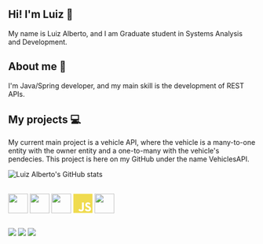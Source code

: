 ## Hi! I'm Luiz 👋
My name is Luiz Alberto, and I am Graduate student in Systems Analysis and Development.

## About me 📕
I'm Java/Spring developer, and my main skill is the development of REST APIs.

## My projects 💻
My current main project is a vehicle API, where the vehicle is a many-to-one entity with the owner entity 
and a one-to-many with the vehicle's pendecies. This project is here on my GitHub under the name VehiclesAPI.


![Luiz Alberto's GitHub stats](https://github-readme-stats.vercel.app/api?username=shadheky&show_icons=true&theme=cobalt)

   <div style="display: inline_block"><br>
    <img align="center"  height="40" width="40" src="https://i.pinimg.com/originals/e9/94/61/e99461fdd5b3db8bdb3081d8acf5e524.png">
    <img align="center" height="40" width="40" src="https://dz2cdn1.dzone.com/storage/temp/12434118-spring-boot-logo.png">
    <img align="center"  height="40" width="40" src="https://upload.wikimedia.org/wikipedia/commons/thumb/c/cf/Angular_full_color_logo.svg/250px-Angular_full_color_logo.svg.png">
    <img align="center" height="40" width="40" src="https://raw.githubusercontent.com/devicons/devicon/master/icons/javascript/javascript-plain.svg">
    <img align="center"  height="40" width="40" src="https://symbols.getvecta.com/stencil_28/61_sql-database-generic.90b41636a8.png">
</div>

  </div>

##

   
<div> 
  <a href="https://instagram.com/abdorall" target="_blank"><img src="https://img.shields.io/badge/-Instagram-%23E4405F?style=for-the-badge&logo=instagram&logoColor=white" target="_blank"></a>
  <a href = "mailto:ll8259875@gmail.com"><img src="https://img.shields.io/badge/-Gmail-%23333?style=for-the-badge&logo=gmail&logoColor=white" target="_blank"></a>
  <a href="https://www.linkedin.com/in/rafaella-ballerini-45875016a](https://www.linkedin.com/in/luiz-abdoral-5747b3218/" target="_blank"><img src="https://img.shields.io/badge/-LinkedIn-%230077B5?style=for-the-badge&logo=linkedin&logoColor=white" target="_blank"></a> 
  
</div>
